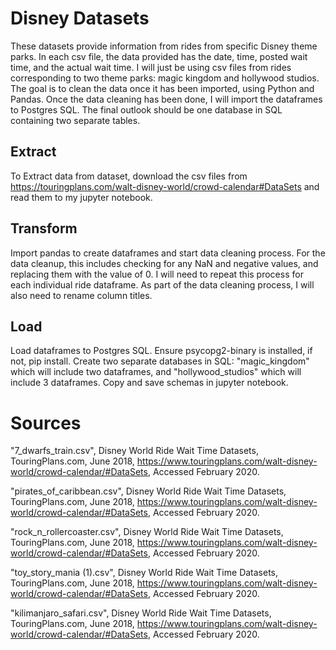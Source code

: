 # Disney Datasets
These datasets provide information from rides from specific Disney theme parks. In each csv file, the data provided has the date, time, posted wait time, and the actual wait time. I will just be using csv files from rides corresponding to two theme parks: magic kingdom and hollywood studios. The goal is to clean the data once it has been imported, using Python and Pandas. Once the data cleaning has been done, I will import the dataframes to Postgres SQL. The final outlook should be one database in SQL containing two separate tables.


## Extract
To Extract data from dataset, download the csv files from https://touringplans.com/walt-disney-world/crowd-calendar#DataSets and read them to my jupyter notebook.

## Transform 
Import pandas to create dataframes and start data cleaning process. For the data cleanup, this includes checking for any NaN and negative values, and replacing them with the value of 0. I will need to repeat this process for each individual ride dataframe. As part of the data cleaning process, I will also need to rename column titles.

## Load 
Load dataframes to Postgres SQL. Ensure psycopg2-binary is installed, if not, pip install. Create two separate databases in SQL: "magic_kingdom" which will include two dataframes, and "hollywood_studios" which will include 3 dataframes. Copy and save schemas in jupyter notebook.


# Sources
"7_dwarfs_train.csv", Disney World Ride Wait Time Datasets, TouringPlans.com, June 2018, https://www.touringplans.com/walt-disney-world/crowd-calendar/#DataSets, Accessed February 2020.

"pirates_of_caribbean.csv", Disney World Ride Wait Time Datasets, TouringPlans.com, June 2018, https://www.touringplans.com/walt-disney-world/crowd-calendar/#DataSets, Accessed February 2020.

"rock_n_rollercoaster.csv", Disney World Ride Wait Time Datasets, TouringPlans.com, June 2018, https://www.touringplans.com/walt-disney-world/crowd-calendar/#DataSets, Accessed February 2020.

"toy_story_mania (1).csv", Disney World Ride Wait Time Datasets, TouringPlans.com, June 2018, https://www.touringplans.com/walt-disney-world/crowd-calendar/#DataSets, Accessed February 2020.

"kilimanjaro_safari.csv", Disney World Ride Wait Time Datasets, TouringPlans.com, June 2018, https://www.touringplans.com/walt-disney-world/crowd-calendar/#DataSets, Accessed February 2020.
